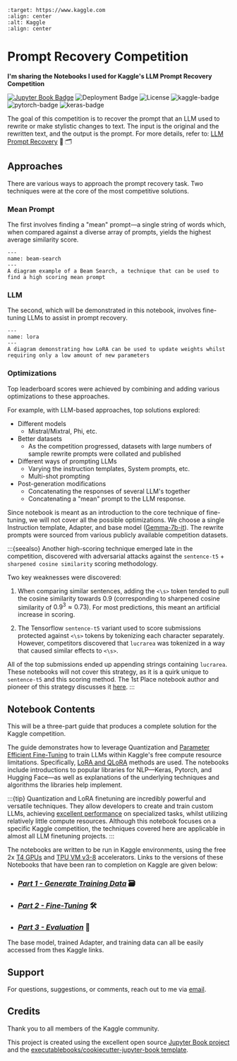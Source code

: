 ```{image} ./images/kaggle.png
:target: https://www.kaggle.com
:align: center
:alt: Kaggle
:align: center
```

 # Prompt Recovery Competition

**I'm sharing the Notebooks I used for Kaggle's LLM Prompt Recovery Competition**

[![Jupyter Book Badge](https://jupyterbook.org/badge.svg)](https://alex-yang-upenn.github.io/kaggle-prompt-recovery/intro.html) ![Deployment Badge](https://github.com/alex-yang-upenn/kaggle-prompt-recovery/actions/workflows/deploy.yml/badge.svg) ![License](https://img.shields.io/badge/License-Apache_2.0-blue.svg) ![kaggle-badge](https://img.shields.io/badge/Kaggle-035a7d?style=for-the-badge&logo=kaggle&logoColor=white) ![pytorch-badge](https://img.shields.io/badge/PyTorch-%23EE4C2C.svg?style=for-the-badge&logo=PyTorch&logoColor=white) ![keras-badge](https://img.shields.io/badge/Keras-%23D00000.svg?style=for-the-badge&logo=Keras&logoColor=white)

The goal of this competition is to recover the prompt that an LLM used to rewrite or make stylistic changes to text. The input is the original and the rewritten text, and the output is the prompt. For more details, refer to: [LLM Prompt Recovery](https://www.kaggle.com/competitions/llm-prompt-recovery/overview) 📑 🗂️

## Approaches
There are various ways to approach the prompt recovery task. Two techniques were at the core of the most competitive solutions. 

### Mean Prompt
The first involves finding a "mean" prompt&mdash;a single string of words which, when compared against a diverse array of prompts, yields the highest average similarity score.

```{figure} ./images/beam_search.png
---
name: beam-search
---
A diagram example of a Beam Search, a technique that can be used to find a high scoring mean prompt
```

### LLM
The second, which will be demonstrated in this notebook, involves fine-tuning LLMs to assist in prompt recovery.

```{figure} ./images/lora.png
---
name: lora
---
A diagram demonstrating how LoRA can be used to update weights whilst requiring only a low amount of new parameters
```

### Optimizations

Top leaderboard scores were achieved by combining and adding various optimizations to these approaches. 

For example, with LLM-based approaches, top solutions explored:
- Different models 
    - Mistral/Mixtral, Phi, etc.
- Better datasets
    - As the competition progressed, datasets with large numbers of sample rewrite prompts were collated and published
- Different ways of prompting LLMs 
    - Varying the instruction templates, System prompts, etc.
    - Multi-shot prompting 
- Post-generation modifications
    - Concatenating the responses of several LLM's together
    - Concatenating a "mean" prompt to the LLM response.

Since notebook is meant as an introduction to the core technique of fine-tuning, we will not cover all the possible optimizations. We choose a single Instruction template, Adapter, and base model ([Gemma-7b-it](https://www.kaggle.com/models/google/gemma/transformers/7b-it)). The rewrite prompts were sourced from various publicly available competition datasets.

:::{seealso}
Another high-scoring technique emerged late in the competition, discovered with adversarial attacks against the `sentence-t5` + `sharpened cosine similarity` scoring methodology.

Two key weaknesses were discovered:

1. When comparing similar sentences, adding the `<\s>` token tended to pull the cosine similarity towards 0.9 (corresponding to sharpened cosine similarity of $0.9^{3} \approx 0.73$). For most predictions, this meant an artificial increase in scoring.

2. The Tensorflow `sentence-t5` variant used to score submissions protected against `<\s>` tokens by tokenizing each character separately. However, competitors discovered that `lucrarea` was tokenized in a way that caused similar effects to `<\s>`.

All of the top submissions ended up appending strings containing `lucrarea`. These notebooks will not cover this strategy, as it is a quirk unique to `sentence-t5` and this scoring method. The 1st Place notebook author and pioneer of this strategy discusses it [here](https://www.kaggle.com/competitions/llm-prompt-recovery/discussion/494343).
:::


## Notebook Contents
This will be a three-part guide that produces a complete solution for the Kaggle competition. 

The guide demonstrates how to leverage Quantization and [Parameter Efficient Fine-Tuning](https://www.theaidream.com/post/fine-tuning-large-language-models-llms-using-peft) to train LLMs within Kaggle's free compute resource limitations. Specifically, [LoRA and QLoRA](https://www.databricks.com/blog/efficient-fine-tuning-lora-guide-llms) methods are used. The notebooks include introductions to popular libraries for NLP&mdash;Keras, Pytorch, and Hugging Face&mdash;as well as explanations of the underlying techniques and algorithms the libraries help implement. 

:::{tip}
Quantization and LoRA finetuning are incredibly powerful and versatile techniques. They allow developers to create and train custom LLMs, achieving [excellent performance](https://crfm.stanford.edu/2023/03/13/alpaca.html) on specialized tasks, whilst utilizing relatively little compute resources. Although this notebook focuses on a specific Kaggle competition, the techniques covered here are applicable in almost all LLM finetuning projects.
:::

The notebooks are written to be run in Kaggle environments, using the free 2x [T4 GPUs](https://resources.nvidia.com/en-us-gpu-resources/t4-tensor-core-datas?lx=CPwSfP&_gl=1*240zye*_gcl_au*MTY0NjA3MDg5NC4xNzE2ODY1NzIy) and [TPU VM v3-8](https://www.kaggle.com/docs/tpu) accelerators. Links to the versions of these Notebooks that have been ran to completion on Kaggle are given below:
- ### [***Part 1 - Generate Training Data***](https://www.kaggle.com/code/chuhuayang/prompt-recovery-pt-1-generate-training-data) 🗃️
- ### [***Part 2 - Fine-Tuning***](https://www.kaggle.com/code/chuhuayang/prompt-recovery-pt-2-fine-tuning) 🛠️
- ### [***Part 3 - Evaluation***](https://www.kaggle.com/code/chuhuayang/prompt-recovery-pt-3-evaluation) 🧪

The base model, trained Adapter, and training data can all be easily accessed from thes Kaggle links.

## Support
For questions, suggestions, or comments, reach out to me via [email](mailto:chukyang@sas.upenn.edu).

## Credits
Thank you to all members of the Kaggle community.

This project is created using the excellent open source [Jupyter Book project](https://jupyterbook.org/) and the [executablebooks/cookiecutter-jupyter-book template](https://github.com/executablebooks/cookiecutter-jupyter-book).